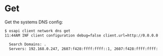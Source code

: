 # Get

Get the systems DNS config:

```bash
$ osapi client network dns get
11:44AM INF client configuration debug=false client.url=http://0.0.0.0:8080

  Search Domains: .
  Servers: 192.168.0.247, 2607:f428:ffff:ffff::1, 2607:f428:ffff:ffff::2
```
